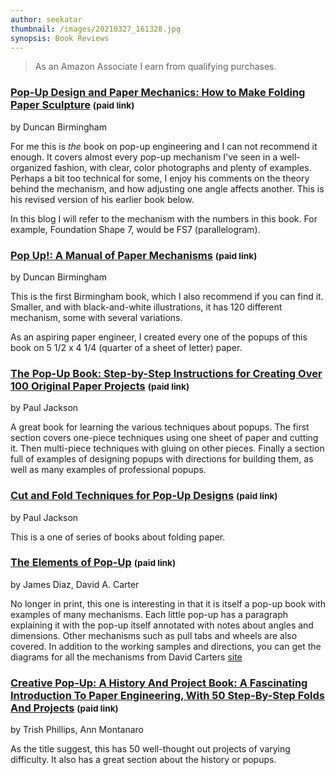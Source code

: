 ```yaml
---
author: seekatar
thumbnail: /images/20210327_161328.jpg
synopsis: Book Reviews
---
```


> As an Amazon Associate I earn from qualifying purchases.

### [Pop-Up Design and Paper Mechanics: How to Make Folding Paper Sculpture](https://www.amazon.com/gp/product/1784945145/ref=as_li_tl?ie=UTF8&camp=1789&creative=9325&creativeASIN=1784945145&linkCode=as2&tag=seekatar-20&linkId=124c503e7069b8abb89f7574ae2f00d5) <small>(paid link)</small>

by Duncan Birmingham

For me this is _the_ book on pop-up engineering and I can not recommend it enough. It covers almost every pop-up mechanism I've seen in a well-organized fashion, with clear, color photographs and plenty of examples. Perhaps a bit too technical for some, I enjoy his comments on the theory behind the mechanism, and how adjusting one angle affects another. This is his revised version of his earlier book below.

In this blog I will refer to the mechanism with the numbers in this book. For example, Foundation Shape 7, would be FS7 (parallelogram).

### [Pop Up!: A Manual of Paper Mechanisms](https://www.amazon.com/gp/product/1899618090/ref=as_li_tl?ie=UTF8&camp=1789&creative=9325&creativeASIN=1899618090&linkCode=as2&tag=seekatar-20&linkId=dbc26ae8a6386432f5d8bfa97a1b56b1) <small>(paid link)</small>

by Duncan Birmingham

This is the first Birmingham book, which I also recommend if you can find it. Smaller, and with black-and-white illustrations, it has 120 different mechanism, some with several variations.

As an aspiring paper engineer, I created every one of the popups of this book on 5 1/2 x 4 1/4 (quarter of a sheet of letter) paper.

### [The Pop-Up Book: Step-by-Step Instructions for Creating Over 100 Original Paper Projects](https://www.amazon.com/gp/product/0805028846/ref=as_li_tl?ie=UTF8&tag=seekatar-20&camp=1789&creative=9325&linkCode=as2&creativeASIN=0805028846&linkId=ad7cf0d00acf637749dd8612fb8f5ce1) <small>(paid link)</small>

by Paul Jackson

A great book for learning the various techniques about popups. The first section covers one-piece techniques using one sheet of paper and cutting it. Then multi-piece techniques with gluing on other pieces. Finally a section full of examples of designing popups with directions for building them, as well as many examples of professional popups.

### [Cut and Fold Techniques for Pop-Up Designs](https://www.amazon.com/gp/product/1780673272/ref=as_li_tl?ie=UTF8&camp=1789&creative=9325&creativeASIN=1780673272&linkCode=as2&tag=seekatar-20&linkId=37dc4582207bbdbb62ff855f5a7e7247) <small>(paid link)</small>

by Paul Jackson

This is a one of series of books about folding paper.

### [The Elements of Pop-Up](https://www.amazon.com/gp/product/0689822243/ref=as_li_tl?ie=UTF8&tag=seekatar-20&camp=1789&creative=9325&linkCode=as2&creativeASIN=0689822243&linkId=90e06aa1770c9cc891c160bae419b31a) <small>(paid link)</small>

by James Diaz, David A. Carter

No longer in print, this one is interesting in that it is itself a pop-up book with examples of many mechanisms. Each little pop-up has a paragraph explaining it with the pop-up itself annotated with notes about angles and dimensions. Other mechanisms such as pull tabs and wheels are also covered.  In addition to the working samples and directions, you can get the diagrams for all the mechanisms from David Carters [site](http://www.popupbooks.com/surprise.html)

### [Creative Pop-Up: A History And Project Book: A Fascinating Introduction To Paper Engineering, With 50 Step-By-Step Folds And Projects](https://www.amazon.com/gp/product/1780193025/ref=as_li_tl?ie=UTF8&tag=seekatar-20&camp=1789&creative=9325&linkCode=as2&creativeASIN=1780193025&linkId=65ace4a193991e2c4376198ff21adf18) <small>(paid link)</small>

by Trish Phillips, Ann Montanaro

As the title suggest, this has 50 well-thought out projects of varying difficulty. It also has a great section about the history or popups.
